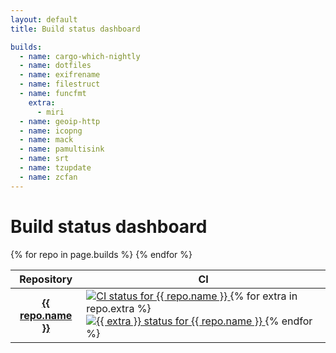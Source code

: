 ```yaml
---
layout: default
title: Build status dashboard

builds:
  - name: cargo-which-nightly
  - name: dotfiles
  - name: exifrename
  - name: filestruct
  - name: funcfmt
    extra:
      - miri
  - name: geoip-http
  - name: icopng
  - name: mack
  - name: pamultisink
  - name: srt
  - name: tzupdate
  - name: zcfan
---
```


# Build status dashboard

<table>
  <thead>
    <tr>
      <th>Repository</th>
      <th>CI</th>
    </tr>
  </thead>
  <tbody>
    {% for repo in page.builds %}
    <tr>
      <th><a href="https://github.com/cdown/{{ repo.name }}">{{ repo.name }}</a></th>
      <td class="status-image">
        <a href="https://github.com/cdown/{{ repo.name }}/actions?query=branch%3Amaster">
          <img class="nonstandard" src="https://img.shields.io/github/actions/workflow/status/cdown/{{ repo.name }}/ci.yml?branch=master&label=ci" alt="CI status for {{ repo.name }}" />
        </a>
        {% for extra in repo.extra %}
        <a href="https://github.com/cdown/{{ repo.name }}/actions?query=branch%3Amaster">
          <img class="nonstandard" src="https://img.shields.io/github/actions/workflow/status/cdown/{{ repo.name }}/{{ extra }}.yml?branch=master&label={{ extra }}" alt="{{ extra }} status for {{ repo.name }}" />
        </a>
        {% endfor %}
      </td>
    </tr>
    {% endfor %}
  </tbody>
</table>

